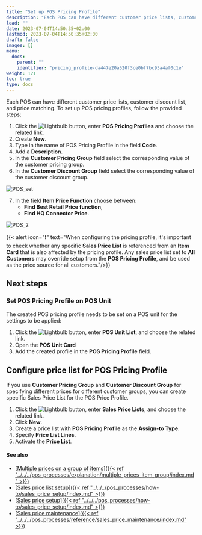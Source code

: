 ```yaml
---
title: "Set up POS Pricing Profile"
description: "Each POS can have different customer price lists, customer discount list, and price matching."
lead: ""
date: 2023-07-04T14:50:35+02:00
lastmod: 2023-07-04T14:50:35+02:00
draft: false
images: []
menu:
  docs:
    parent: ""
    identifier: "pricing_profile-da447e20a520f3ce0bf7bc93a4af0c1e"
weight: 121
toc: true
type: docs
---
```



Each POS can have different customer price lists, customer discount list, and price matching. To set up POS pricing profiles, follow the provided steps:

1. Click the ![Lightbulb](Lightbulb_icon.PNG) button, enter **POS Pricing Profiles** and choose the related link.
2. Create **New**.
3. Type in the name of POS Pricing Profile in the field **Code**.
4. Add a **Description**.
5. In the **Customer Pricing Group** field select the corresponding value of the customer pricing group.
6. In the **Customer Discount Group** field select the corresponding value of the customer discount group.

![POS_set](POS_new.png)

7. In the field **Item Price Function** choose between:     
   - **Find Best Retail Price function**,   
   - **Find HQ Connector Price**.

 ![POS_2](POS_matching.png)

 {{< alert icon="❗" text="When configuring the pricing profile, it's important to check whether any specific <b>Sales Price List</b> is referenced from an <b>Item Card</b> that is also affected by the pricing profile. Any sales price list set to <b>All Customers</b> may override setup from the <b>POS Pricing Profile</b>, and be used as the price source for all customers."/>}}

## Next steps

### Set POS Pricing Profile on POS Unit

The created POS pricing profile needs to be set on a POS unit for the settings to be applied:

1. Click the ![Lightbulb](Lightbulb_icon.PNG) button, enter **POS Unit List**, and choose the related link.
2. Open the **POS Unit Card**
3. Add the created profile in the **POS Pricing Profile** field.

## Configure price list for POS Pricing Profile

If you use **Customer Pricing Group** and **Customer Discount Group** for specifying different prices for different customer groups, you can create specific 
Sales Price List for the POS Price Profile. 

1. Click the ![Lightbulb](Lightbulb_icon.PNG) button, enter **Sales Price Lists**, and choose the related link.
2. Click **New**.
3. Create a price list with **POS Pricing Profile** as the **Assign-to Type**.
4. Specify **Price List Lines**.
5. Activate the **Price List**.



#### See also

- [<ins>Multiple prices on a group of items<ins>]({{< ref "../../../pos_processes/explanation/multiple_prices_item_group/index.md" >}})
- [<ins>Sales price list setup<ins>]({{< ref "../../../pos_processes/how-to/sales_price_setup/index.md" >}})
- [<ins>Sales price setup<ins>]({{< ref "../../../pos_processes/how-to/sales_price_setup/index.md" >}})
- [<ins>Sales price maintenance<ins>]({{< ref "../../../pos_processes/reference/sales_price_maintenance/index.md" >}})